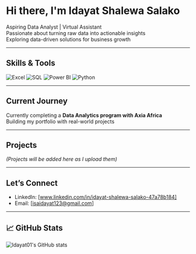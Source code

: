 # Hi there, I'm Idayat Shalewa Salako  

Aspiring Data Analyst | Virtual Assistant  
Passionate about turning raw data into actionable insights   
Exploring data-driven solutions for business growth  

---

## Skills & Tools
![Excel](https://img.shields.io/badge/Excel-217346?style=for-the-badge&logo=microsoft-excel&logoColor=white)
![SQL](https://img.shields.io/badge/SQL-003B57?style=for-the-badge&logo=Microsoft-SQL-Server&logoColor=white)
![Power BI](https://img.shields.io/badge/Power%20BI-F2C80F?style=for-the-badge&logo=power-bi&logoColor=black)
![Python](https://img.shields.io/badge/Python-3776AB?style=for-the-badge&logo=python&logoColor=white)

---

##  Current Journey
 Currently completing a **Data Analytics program with Axia Africa**  
 Building my portfolio with real-world projects  

---

##  Projects
*(Projects will be added here as I upload them)*

---

##  Let’s Connect
- LinkedIn: [www.linkedin.com/in/idayat-shalewa-salako-47a78b184]  
- Email: [isaidayat123@gmail.com]  

---

## 📈 GitHub Stats
![Idayat01's GitHub stats](https://github-readme-stats.vercel.app/api?username=Idayat01&show_icons=true&theme=radical)
  
  
